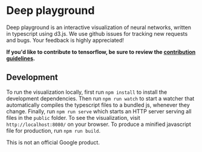 # Deep playground

Deep playground is an interactive visualization of neural networks, written in typescript using d3.js.
We use github issues for tracking new requests and bugs. Your feedback is highly appreciated!

**If you'd like to contribute to tensorflow, be sure to review the [contribution
guidelines](CONTRIBUTING).**

## Development

To run the visualization locally, first run `npm install` to install the development dependencies.
Then run `npm run watch` to start a watcher that automatically compiles the typescript files to a bundled js,
whenever they change. Finally, run `npm run serve` which starts an HTTP server serving all files in the `public` folder.
To see the visualization, visit `http://localhost:8080/` on your browser.
To produce a minified javascript file for production, run `npm run build`.

This is not an official Google product.

